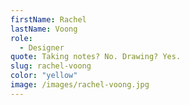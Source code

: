 ```yaml
---
firstName: Rachel
lastName: Voong
role:
  - Designer
quote: Taking notes? No. Drawing? Yes.
slug: rachel-voong
color: "yellow"
image: /images/rachel-voong.jpg
---
```

